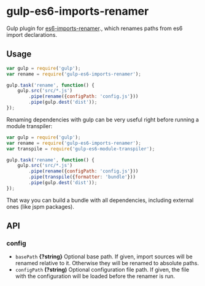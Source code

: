 gulp-es6-imports-renamer
===================================

Gulp plugin for [es6-imports-renamer](https://github.com/mairatma/es6-imports-renamer)., which renames paths from es6 import declarations.

## Usage

```javascript
var gulp = require('gulp');
var rename = require('gulp-es6-imports-renamer');

gulp.task('rename', function() {
	gulp.src('src/*.js')
		.pipe(rename({configPath: 'config.js'}))
		.pipe(gulp.dest('dist'));
});
```

Renaming dependencies with gulp can be very useful right before running a module transpiler:

```javascript
var gulp = require('gulp');
var rename = require('gulp-es6-imports-renamer');
var transpile = require('gulp-es6-module-transpiler');

gulp.task('rename', function() {
	gulp.src('src/*.js')
		.pipe(rename({configPath: 'config.js'}))
		.pipe(transpile({formatter: 'bundle'}))
		.pipe(gulp.dest('dist'));
});
```

That way you can build a bundle with all dependencies, including external ones (like jspm packages).

## API

### config

- `basePath` **{?string}** Optional base path. If given, import sources will be renamed relative to it. Otherwise they will be renamed to absolute paths.
- `configPath` **(?string)** Optional configuration file path. If given, the file with
the configuration will be loaded before the renamer is run.
